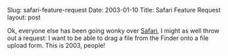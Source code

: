 Slug: safari-feature-request
Date: 2003-01-10
Title: Safari Feature Request
layout: post

Ok, everyone else has been going wonky over <a href="http://www.apple.com/safari/">Safari</a>, I might as well throw out a request: I want to be able to drag a file from the Finder onto a file upload form. This is 2003, people!
